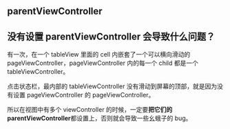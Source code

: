 ## parentViewController

## 没有设置 parentViewController 会导致什么问题？

有一次，在一个 tableView 里面的 cell 内嵌套了一个可以横向滑动的 pageViewController，pageViewController 内的每一个 child 都是一个 tableViewController。

点击状态栏，最内部的 tableViewController 没有滑动到屏幕的顶部，就是因为没有设置 pageViewController 的 pageViewController。

所以在视图中有多个 viewController 的时候，一定要**把它们的 parentViewController**都设置上，否则就会导致一些幺蛾子的 bug。

